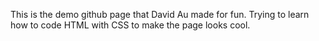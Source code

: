 This is the demo github page that David Au made for fun. Trying to learn how to code HTML with CSS to make the page looks cool. 

